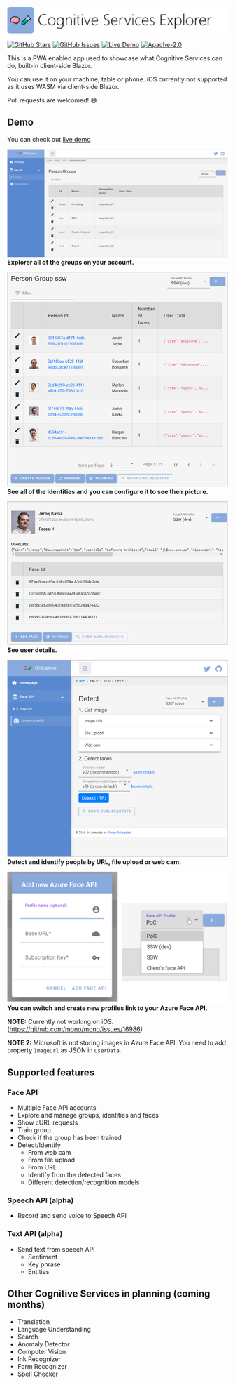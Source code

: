 ![Cognitive Services Explorer](logo.png)

[![GitHub Stars](https://img.shields.io/github/stars/jernejk/CognitiveServices.Explorer.svg)](https://github.com/SamProf/MatBlazor/stargazers)
[![GitHub Issues](https://img.shields.io/github/issues/jernejk/CognitiveServices.Explorer.svg)](https://github.com/SamProf/MatBlazor/issues)
[![Live Demo](https://img.shields.io/badge/demo-online-green.svg)](https://jernejk.github.io/CognitiveServices.Explorer/)
[![Apache-2.0](https://img.shields.io/github/license/jernejk/CognitiveServices.Explorer.svg)](LICENSE)

This is a PWA enabled app used to showcase what Cognitive Services can do, built-in client-side Blazor.

You can use it on your machine, table or phone. iOS currently not supported as it uses WASM via client-side Blazor.

Pull requests are welcomed! 😄

## Demo

You can check out [live demo](https://jernejk.github.io/CognitiveServices.Explorer/)

![Explorer all of the groups on your account.](images/screenshots/cs-explorer-groups-0.5b.png)
**Explorer all of the groups on your account.**

![](images/screenshots/cs-explorer-users-0.5b.png)
**See all of the identities and you can configure it to see their picture.**

![See user details.](images/screenshots/cs-explorer-face-details-0.5b.png)
**See user details.**

![Detect and identify people by URL, file upload or web cam.](images/screenshots/cs-explorer-detect-identify-0.5b.png)
**Detect and identify people by URL, file upload or web cam.**

![Create and switch between profiles linked to Azure Face API.](images/screenshots/cs-explorer-profile-switcher-0.5b.png)
**You can switch and create new profiles link to your Azure Face API.**

**NOTE:** Currently not working on iOS. (https://github.com/mono/mono/issues/16986)

**NOTE 2:** Microsoft is not storing images in Azure Face API. You need to add property `ImageUrl` as JSON in `userData`.

## Supported features

### Face API

* Multiple Face API accounts
* Explore and manage groups, identities and faces
* Show cURL requests
* Train group
* Check if the group has been trained
* Detect/Identify
  * From web cam
  * From file upload
  * From URL
  * Identify from the detected faces
  * Different detection/recognition models


### Speech API (alpha)

* Record and send voice to Speech API

### Text API (alpha)

* Send text from speech API
  * Sentiment
  * Key phrase
  * Entities

<!--
#### Features planned in the coming weeks

* Update face (user data only)
* Detect faces
  * Emotions, gender, age, etc.
  * ~~From web cam~~
  * ~~From file upload~~
  * ~~From URL~~
* Find similar faces
* Verify face
-->

## Other Cognitive Services in planning (coming months)

* Translation
* Language Understanding
* Search
* Anomaly Detector 
* Computer Vision
* Ink Recognizer
* Form Recognizer
* Spell Checker
